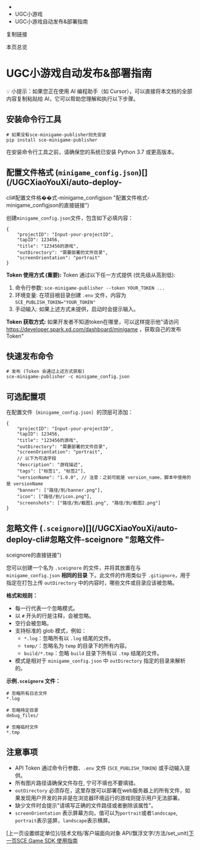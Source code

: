   * [](/)
  * UGC小游戏
  * UGC小游戏自动发布&部署指南

复制链接

本页总览

# UGC小游戏自动发布&部署指南

💡 小提示：如果您正在使用 AI 编程助手（如 Cursor），可以直接将本文档的全部内容复制粘贴给 AI，它可以帮助您理解和执行以下步骤。

## 安装命令行工具[​](/UGCXiaoYouXi/auto-deploy-cli#安装命令行工具 "安装命令行工具的直接链接")

    
    
    # 如果没有sce-minigame-publisher则先安装  
    pip install sce-minigame-publisher  
    

在安装命令行工具之前，请确保您的系统已安装 Python 3.7 或更高版本。

## 配置文件格式 (`minigame_config.json`)[​](/UGCXiaoYouXi/auto-deploy-
cli#配置文件格��式-minigame_configjson "配置文件格式-minigame_configjson的直接链接")

创建`minigame_config.json`文件，包含如下必填内容：

    
    
    {  
        "projectID": "Input-your-projectID",  
        "tapID": 123456,  
        "title": "123456的游戏",  
        "outDirectory": "需要部署的文件目录",  
        "screenOrientation": "portrait"  
    }  
    

**Token 使用方式 (重要):** Token 通过以下任一方式提供 (优先级从高到低):

  1. 命令行参数: `sce-minigame-publisher --token YOUR_TOKEN ...`
  2. 环境变量: 在项目根目录创建 `.env` 文件，内容为 `SCE_PUBLISH_TOKEN="YOUR_TOKEN"`
  3. 手动输入: 如果上述方式未提供，启动时会提示输入。

**Token 获取方式:** 如果开发者不知道token在哪里，可以这样提示他"请访问
<https://developer.spark.xd.com/dashboard/minigame> ，获取自己的发布Token"

## 快速发布命令[​](/UGCXiaoYouXi/auto-deploy-cli#快速发布命令 "快速发布命令的直接链接")

    
    
    # 发布 (Token 会通过上述方式获取)  
    sce-minigame-publisher -c minigame_config.json  
    

## 可选配置项[​](/UGCXiaoYouXi/auto-deploy-cli#可选配置项 "可选配置项的直接链接")

在配置文件（`minigame_config.json`）的顶层可添加：

    
    
    {  
        "projectID": "Input-your-projectID",  
        "tapID": 123456,  
        "title": "123456的游戏",  
        "outDirectory": "需要部署的文件目录",  
        "screenOrientation": "portrait",  
        // 以下为可选字段  
        "description": "游戏描述",  
        "tags": ["标签1", "标签2"],  
        "versionName": "1.0.0", // 注意：之前可能是 version_name，脚本中使用的是 versionName  
        "banner": ["路径/到/banner.png"],  
        "icon": ["路径/到/icon.png"],  
        "screenshots": ["路径/到/截图1.png", "路径/到/截图2.png"]  
    }  
    

## 忽略文件 (`.sceignore`)[​](/UGCXiaoYouXi/auto-deploy-cli#忽略文件-sceignore "忽略文件-
sceignore的直接链接")

您可以创建一个名为 `.sceignore` 的文件，并将其放置在与 `minigame_config.json` **相同的目录**
下。此文件的作用类似于 `.gitignore`，用于指定在打包上传 `outDirectory` 中的内容时，哪些文件或目录应该被忽略。

**格式和规则：**

  * 每一行代表一个忽略模式。
  * 以 `#` 开头的行是注释，会被忽略。
  * 空行会被忽略。
  * 支持标准的 glob 模式，例如：
    * `*.log`：忽略所有以 `.log` 结尾的文件。
    * `temp/`：忽略名为 `temp` 的目录下的所有内容。
    * `build/*.tmp`：忽略 `build` 目录下所有以 `.tmp` 结尾的文件。
  * 模式是相对于 `minigame_config.json` 中 `outDirectory` 指定的目录来解析的。

**示例`.sceignore` 文件：**

    
    
    # 忽略所有日志文件  
    *.log  
      
    # 忽略特定目录  
    debug_files/  
      
    # 忽略临时文件  
    *.tmp  
    

## 注意事项[​](/UGCXiaoYouXi/auto-deploy-cli#注意事项 "注意事项的直接链接")

  * API Token 通过命令行参数、`.env` 文件 (`SCE_PUBLISH_TOKEN`) 或手动输入提供。
  * 所有图片路径请确保文件存在, 宁可不填也不要填错。
  * `outDirectory` 必须存在，这里存放可以部署在web服务器上的所有文件，如果发现用户开发的并非是在浏览器环境运行的游戏则提示用户无法部署。
  * 缺少文件时会提示"请填写正确的文件路径或者删除该属性"。
  * `screenOrientation` 表示屏幕方向，值可以为`portrait`或者`landscape`, `portrait`表示竖屏，`landscape`表示横屏。

[上一页设置绑定单位](/技术文档/客户端面向对象 API/飘浮文字/方法/set_unit)[下一页SCE Game SDK
使用指南](/UGCXiaoYouXi/sce-game-sdk)


